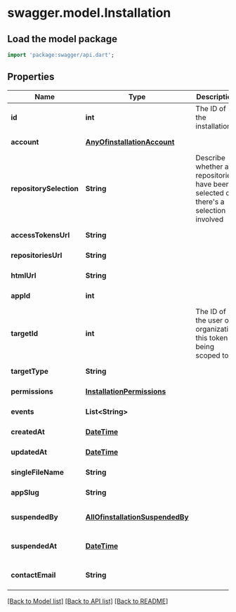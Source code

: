 # swagger.model.Installation

## Load the model package
```dart
import 'package:swagger/api.dart';
```

## Properties
Name | Type | Description | Notes
------------ | ------------- | ------------- | -------------
**id** | **int** | The ID of the installation. | [default to null]
**account** | [**AnyOfinstallationAccount**](AnyOfinstallationAccount.md) |  | [default to null]
**repositorySelection** | **String** | Describe whether all repositories have been selected or there&#x27;s a selection involved | [default to null]
**accessTokensUrl** | **String** |  | [default to null]
**repositoriesUrl** | **String** |  | [default to null]
**htmlUrl** | **String** |  | [default to null]
**appId** | **int** |  | [default to null]
**targetId** | **int** | The ID of the user or organization this token is being scoped to. | [default to null]
**targetType** | **String** |  | [default to null]
**permissions** | [**InstallationPermissions**](InstallationPermissions.md) |  | [default to null]
**events** | **List&lt;String&gt;** |  | [default to []]
**createdAt** | [**DateTime**](DateTime.md) |  | [default to null]
**updatedAt** | [**DateTime**](DateTime.md) |  | [default to null]
**singleFileName** | **String** |  | [default to null]
**appSlug** | **String** |  | [default to null]
**suspendedBy** | [**AllOfinstallationSuspendedBy**](AllOfinstallationSuspendedBy.md) |  | [optional] [default to null]
**suspendedAt** | [**DateTime**](DateTime.md) |  | [optional] [default to null]
**contactEmail** | **String** |  | [optional] [default to null]

[[Back to Model list]](../README.md#documentation-for-models) [[Back to API list]](../README.md#documentation-for-api-endpoints) [[Back to README]](../README.md)

